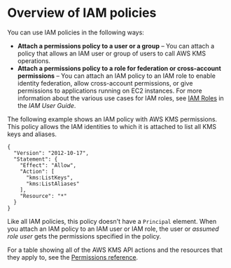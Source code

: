 # Overview of IAM policies<a name="iam-policies-overview"></a>

You can use IAM policies in the following ways:
+ **Attach a permissions policy to a user or a group** – You can attach a policy that allows an IAM user or group of users to call AWS KMS operations\.
+ **Attach a permissions policy to a role for federation or cross\-account permissions** – You can attach an IAM policy to an IAM role to enable identity federation, allow cross\-account permissions, or give permissions to applications running on EC2 instances\. For more information about the various use cases for IAM roles, see [IAM Roles](https://docs.aws.amazon.com/IAM/latest/UserGuide/id_roles.html) in the *IAM User Guide*\.

The following example shows an IAM policy with AWS KMS permissions\. This policy allows the IAM identities to which it is attached to list all KMS keys and aliases\.

```
{
  "Version": "2012-10-17",
  "Statement": {
    "Effect": "Allow",
    "Action": [
      "kms:ListKeys",
      "kms:ListAliases"
    ],
    "Resource": "*"
  }
}
```

Like all IAM policies, this policy doesn't have a `Principal` element\. When you attach an IAM policy to an IAM user or IAM role, the user or *assumed role user* gets the permissions specified in the policy\.

For a table showing all of the AWS KMS API actions and the resources that they apply to, see the [Permissions reference](kms-api-permissions-reference.md)\.